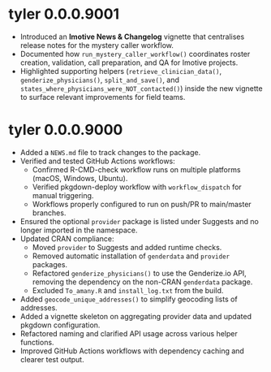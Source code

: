 # tyler 0.0.0.9001

* Introduced an **Imotive News & Changelog** vignette that centralises release
  notes for the mystery caller workflow.
* Documented how `run_mystery_caller_workflow()` coordinates roster creation,
  validation, call preparation, and QA for Imotive projects.
* Highlighted supporting helpers (`retrieve_clinician_data()`,
  `genderize_physicians()`, `split_and_save()`, and
  `states_where_physicians_were_NOT_contacted()`) inside the new vignette to
  surface relevant improvements for field teams.

# tyler 0.0.0.9000

* Added a `NEWS.md` file to track changes to the package.
* Verified and tested GitHub Actions workflows:
  * Confirmed R-CMD-check workflow runs on multiple platforms (macOS, Windows, Ubuntu).
  * Verified pkgdown-deploy workflow with `workflow_dispatch` for manual triggering.
  * Workflows properly configured to run on push/PR to main/master branches.
* Ensured the optional `provider` package is listed under Suggests and no longer
  imported in the namespace.
* Updated CRAN compliance:
  * Moved `provider` to Suggests and added runtime checks.
  * Removed automatic installation of `genderdata` and `provider` packages.
  * Refactored `genderize_physicians()` to use the Genderize.io API, removing the
    dependency on the non-CRAN `genderdata` package.
  * Excluded `To_amany.R` and `install_log.txt` from the build.
* Added `geocode_unique_addresses()` to simplify geocoding lists of addresses.
* Added a vignette skeleton on aggregating provider data and updated pkgdown configuration.
* Refactored naming and clarified API usage across various helper functions.
* Improved GitHub Actions workflows with dependency caching and clearer test output.
